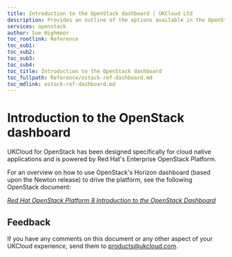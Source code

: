 ```yaml
---
title: Introduction to the OpenStack dashboard | UKCloud Ltd
description: Provides an outline of the options available in the OpenStack dashboard user interface used to drive UKCloud for Openstack
services: openstack
author: Sue Highmoor
toc_rootlink: Reference
toc_sub1:
toc_sub2:
toc_sub3:
toc_sub4:
toc_title: Introduction to the OpenStack dashboard
toc_fullpath: Reference/ostack-ref-dashboard.md
toc_mdlink: ostack-ref-dashboard.md
---
```


# Introduction to the OpenStack dashboard

UKCloud for OpenStack has been designed specifically for cloud native applications and is powered by Red Hat's Enterprise OpenStack Platform.

For an overview on how to use OpenStack's Horizon dashboard (based upon the Newton release) to drive the platform, see the following OpenStack document:

[*Red Hat OpenStack Platform 8 Introduction to the OpenStack Dashboard*](https://access.redhat.com/documentation/en-us/red_hat_openstack_platform/10/pdf/introduction_to_the_openstack_dashboard/Red_Hat_OpenStack_Platform-8-Introduction_to_the_OpenStack_Dashboard-en-US.pdf)

## Feedback

If you have any comments on this document or any other aspect of your UKCloud experience, send them to <products@ukcloud.com>.
